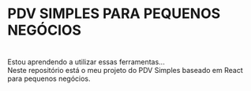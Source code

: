 <div color🔶>
  <h1 color⚫>  PDV SIMPLES PARA PEQUENOS NEGÓCIOS  <h1/>

</div>
<p1>Estou aprendendo a utilizar essas ferramentas...</p1><br>
<p1>Neste repositório está o meu projeto do PDV Simples baseado em React para pequenos negócios.</p1><br>
